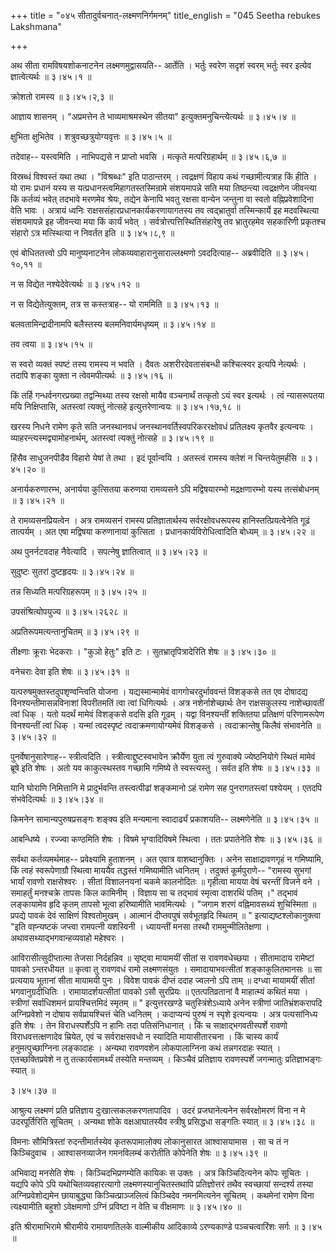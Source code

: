 +++
title = "०४५ सीतादुर्वचनात्-लक्ष्मणनिर्गमनम्"
title_english = "045 Seetha rebukes Lakshmana"

+++


अथ सीता रामविषयशोकनाटनेन लक्ष्मणमुद्वासयति-- आर्तेति । भर्तुः स्वरेण
सदृशं स्वरम् भर्तुः स्वर इत्येव ज्ञात्वेत्यर्थः  ॥  ३।४५।१  ॥   

  

क्रोशतो रामस्य  ॥  ३।४५।२,३  ॥   

  

आज्ञाय शासनम् । "अप्रमत्तेन ते भाव्यमाश्रमस्थेन सीतया"
इत्युक्तमनुचिन्त्येत्यर्थः  ॥  ३।४५।४  ॥   

  

क्षुभिता क्षुभितेव । शत्रुवच्छत्रुयोग्यवृत्तः  ॥  ३।४५।५  ॥   

  

तदेवाह-- यस्त्वमिति । नाभिपद्यसे न प्राप्तो भवसि । मत्कृते
मत्परिग्रहार्थम्  ॥  ३।४५।६,७  ॥   

  

विस्रब्धं विश्वस्तं यथा तथा । "विश्रब्धः" इति पाठान्तरम् । त्वद्रक्षणं
विहाय कथं गच्छामीत्यत्राह किं हीति । यो रामः प्रधानं यस्य स
यत्प्रधानस्त्वमिहागतस्तस्मिन्रामे संशयमापन्ने सति मया तिष्ठन्त्या
त्वद्रक्षणेन जीवन्त्या किं कर्तव्यं भवेत् तदभावे मरणमेव श्रेयः, तद्येन
केनापि भवतु रक्षसा वान्येन जन्तुना वा स्वतो वह्निप्रवेशादिना वेति भावः ।
अत्रायं ध्वनिः राक्षससंहारप्रधानकार्यकरणायागतस्य तव त्वद्भ्रातुर्वा
तस्मिन्कार्ये इह मदवस्थित्या संशयमापन्ने इह जीवन्त्या मया किं कार्यं
भवेत् । सर्वत्रोत्त्पत्तिस्थितिसंहारेषु तव भ्रातुरहमेव सहकारिणी
प्रकृतश्च संहारो ऽत्र मत्स्थित्या न निवर्तत इति  ॥  ३।४५।८,९ ॥   

  

एवं बोधिततत्त्वो ऽपि मानुष्यनाटनेन लोकव्यवाहारानुसाराल्लक्ष्मणो
ऽवददित्याह-- अब्रवीदिति  ॥  ३।४५।१०,११  ॥   

  

न स विद्येत नश्येदेवेत्यर्थः  ॥  ३।४५।१२  ॥   

  

न स विद्येतेत्युक्तम्, तत्र स कस्तत्राह-- यो राममिति  ॥  ३।४५।१३  ॥   

  

बलवतामिन्द्रादीनामपि बलैस्तस्य बलमनिवार्यमधृष्यम्  ॥  ३।४५।१४  ॥   

  

तव त्वया  ॥  ३।४५।१५  ॥   

  

स स्वरो व्यक्तं स्पष्टं तस्य रामस्य न भवति । दैवतः अशरीरदेवतासंबन्धी
कश्चित्स्वर इत्यपि नेत्यर्थः । तदापि शङ्का युक्ता न त्वेवमपीत्यर्थः  ॥ 
३।४५।१६  ॥   

  

किं तर्हि गन्धर्वनगरप्रख्या तद्वन्मिथ्या तस्य रक्षसो मायैव वञ्चनार्थं
तत्कृतो ऽयं स्वर इत्यर्थः । त्वं न्यासरूपतया मयि निक्षिप्तासि, अतस्त्वां
त्यक्तुं नोत्सहे इत्युत्तरेणान्वयः  ॥  ३।४५।१७,१८  ॥   

  

खरस्य निधने रामेण कृते सति जनस्थानवधं जनस्थानवर्तिस्वपरिकररक्षोवधं
प्रतिलक्ष्य कृतवैर इत्यन्वयः । व्याहरन्त्यस्मद्व्यामोहनार्थम्, अतस्त्वां
त्यक्तुं नोत्सहे  ॥  ३।४५।१९  ॥   

  

हिंसैव साधुजनपीडैव विहारो येषां ते तथा । इदं पूर्वान्वयि । अतस्त्वं
रामस्य क्लेशं न चिन्तयेतुमर्हसि  ॥  ३।४५।२०  ॥   

  

अनार्यकरुणारम्भ, अनार्यया कुत्सितया करुणया रामव्यसने ऽपि मद्विषयारम्भो
मद्रक्षणारम्भो यस्य तत्संबोधनम्  ॥  ३।४५।२१  ॥   

  

ते रामव्यसनप्रियत्वेन । अत्र रामव्यसनं रामस्य प्रतिज्ञातार्थस्य
सर्वरक्षोवधरूपस्य हानिस्तत्प्रियत्वेनेति गूढं तात्पर्यम् । अत एषा
मद्विषया करुणानायां कुत्सिता । प्रधानकार्यविरोधित्वादिति बोध्यम्  ॥ 
३।४५।२२  ॥   

  

अथ पुनर्नटवदाह नैवेत्यादि । सपत्नेषु ज्ञातित्वात्  ॥  ३।४५।२३  ॥   

  

सुदुष्टः सुतरां दुष्टहृदयः  ॥  ३।४५।२४  ॥   

  

तन्न सिध्यति मत्परिग्रहरूपम्  ॥  ३।४५।२५  ॥   

  

उपसंश्रित्योपयुज्य  ॥  ३।४५।२६२८  ॥   

  

अप्रतिरूपमत्यन्तानुचितम्  ॥  ३।४५।२९  ॥   

  

तीक्ष्णाः क्रूराः भेदकराः । "कुञो हेतुः" इति टः । सुतभ्रातृपित्रादेरिति
शेषः  ॥  ३।४५।३०  ॥   

  

वनेचराः देवा इति शेषः  ॥  ३।४५।३१  ॥   

  

यत्परुषमुक्तस्तदुपशृण्वन्त्विति योजना । यद्यस्मान्मामेवं
वागगोचरदुर्भाववन्तं विशङ्कसे तत एव दोषादद्य विनश्यन्तीमासन्नविनाशां
विपरीतमतिं त्वा त्वां धिगित्यर्थः । अत्र नशेर्नाशेच्छार्थः तेन
राक्षसकुलस्य नाशेच्छावतीं त्वां धिक् । यतो यदर्थं मामेवं विशङ्कसे वदसि
इति गूढम् । यद्वा विनश्यन्तीं शक्तितया प्रतिक्षणं परिणामरूपेण
विनश्यन्तीं त्वां धिक् । यन्मां त्वदस्पृष्टं त्वदाक्रमणायोग्यमेवं
विशङ्कसे । त्वदाक्रान्तेषु किलैवं संभावनेति  ॥  ३।४५।३२  ॥   

  

पुनर्वेषानुसारेणाह-- स्त्रीत्वदिति । स्त्रीत्वाद्दुष्टस्वभावेन क्रौर्येण
युता त्वं गुरुवाक्ये ज्येष्ठनियोगे स्थितं मामेवं ब्रूषे इति शेषः । अतो
यव काकुत्स्थस्तव गच्छामि गमिष्ये ते स्वस्त्यस्तु । सर्वत इति शेषः  ॥ 
३।४५।३३  ॥   

  

यानि घोराणि निमित्तानि मे प्रादुर्भवन्ति तस्त्वत्पीढां शङ्कमानो ऽहं
रामेण सह पुनरागतस्त्वां पश्येयम् । एतदपि संभवेदित्यर्थः  ॥  ३।४५।३४  ॥   

  

किमनेन सामान्यपुरुषप्रसङ्गः शङ्क्य इति मन्यमाना स्वादार्ढ्यं प्रकाशयति--
लक्ष्मणेनेति  ॥  ३।४५।३५  ॥   

  

आबन्धिष्ये । रज्ज्वा कण्ठमिति शेषः । विषमे भृग्वादिविषमे स्थित्वा । ततः
प्रपातेनेति शेषः  ॥  ३।४५।३६  ॥   

  

सर्वथा कर्तव्यमर्थमाह-- प्रवेक्ष्यामि हुताशनम् । अत एवात्र
वाशब्दानुक्तिः । अनेन साक्षाद्रावणगृहं न गमिष्यामि, किं त्वहं
स्वरूपेणाग्रौ स्थित्वा माययैव तद्धस्तं गमिष्यामीति ध्वनितम् । तदुक्तं
कूर्मपुराणे-- "रामस्य सुभगां भार्यां रावणो राक्षसेश्वरः । सीतां
विशालनयनां चकमे कालनोदितः  ॥  गृहीत्वा मायया वेषं चरन्तीं विजने वने ।
समाहर्तुं मनश्चक्रे तापसः किल कामिनीम् । विज्ञाय सा च तद्भावं स्मृत्वा
दाशरथिं पतिम् ।" तद्भावं लङ्कायामेव हृदि कृतम् तापसो भूत्वा हरिष्यामीति
भावमित्यर्थः । "जगाम शरणं वह्निमावसथ्यं शुचिस्मिता  ॥  प्रपद्ये पावकं
देवं साक्षिणं विश्वतोमुखम् । आत्मानं दीप्तवपुषं सर्वभूतहृदि स्थितम्  ॥ "
इत्याद्यष्टश्लोकानुक्त्वा "इति वह्न्यष्टकं जप्त्वा रामपत्नी यशस्विनी ।
ध्यायन्तीं मनसा तस्थौ राममुन्मीलितेक्षणा । अथावसथ्याद्भगवान्हव्यवाहो
महेश्वरः ।  

आविरासीत्सुदीप्तात्मा तेजसा निर्दहन्निव  ॥  सृष्ट्वा मायामयीं सीतां स
रावणवधेच्छया । सीतामादाय रामेष्टां पावको ऽन्तरधीयत  ॥  कृत्वा तु रावणवधं
रामो लक्ष्मणसंयुतः । समादायाभवत्सीतां शङ्काकुलितमानसः  ॥  सा प्रत्ययाय
भूतानां सीता मायामयी पुनः । विवेश पावकं दीप्तं ददाह ज्वलनो ऽपि ताम्  ॥ 
दग्ध्वा मायामयीं सीतां भगवानुग्रदीधितिः । रामायादर्शयत्सीतां पावको ऽसौ
सुरप्रियः  ॥  एतत्पतिव्रतानां वै माहात्म्यं कथितं मया । स्त्रीणां
सर्वाधिशमनं प्रायश्चित्तमिदं स्मृतम्  ॥ " इत्युत्तरखण्डे
चतुस्त्रिंशेऽध्याये अनेन स्त्रीणां जातिभ्रंशकरापदि अग्निप्रवेशो न दोषाय
सर्वप्रायश्चित्तं चेति ध्वनितम् । कदाप्यन्यं पुरुषं न स्पृशे इत्यन्वयः ।
अत्र पत्यसांनिध्य इति शेषः । तेन विराधस्पर्शेऽपि न हानिः तदा
पतिसंनिधानात् । किं च साक्षाद्भगवतीस्पर्शे रावणो विराधवत्तत्क्षणादेव
म्रियेत, एवं च सर्वराक्षसवधो न स्यादिति मायासीतारचना । किं चास्य कार्यं
हनुमत्पुच्छाग्निना लङ्कादाहः । अन्यथा रावणवशेन लोकपालाग्निना कथं
तन्नगरदाहः स्यात् । एतच्छक्तिप्रवेशे न तु तत्कार्यसामर्थ्यं तस्येति
मन्तव्यम् । किञ्चैवं प्रतिज्ञाय रावणस्पर्शे जगन्मातुः प्रतिज्ञाभङ्गः
स्यात्  ॥   

३।४५।३७  ॥   

आश्रुत्य लक्ष्मणं प्रति प्रतिज्ञाय दुःखात्सकलकरणतापादिव । उदरं
प्रजघानेत्यनेन सर्वरक्षोमरणं विना न मे उदरपूर्तिरिति सूचितम् । अन्यथा
शोके वक्षआघातस्यैव स्त्रीषु प्रसिद्धधा सङ्गतिः स्यात्  ॥  ३।४५।३८  ॥   

  

विमनाः सौमित्रिस्तां रुदन्तीमार्तस्येव कृतरूपामालोक्य लोकानुसारत
आश्वासयामास । सा च तं न किञ्चिदुवाच । आश्वासनव्याजेन गमनविलम्बं करोतीति
कोपेनेति शेषः  ॥  ३।४५।३९  ॥   

  

अभिवाद्य मनसेति शेषः । किञ्चिदभिप्रणम्येति कायिकः स उक्तः । अत्र
किञ्चिदित्यनेन कोपः सूचितः । यद्यपि कोपे ऽपि यथोचितव्यवहारत्यागो
लक्ष्मणस्यानुचितस्तथापि प्रतिज्ञोत्तरं तथैव स्वच्छायां सन्दर्श्य तस्या
अग्निप्रवेशोद्यमेन छायाबुद्ध्या किञ्चित्प्राञ्जलित्वं किञ्चिदेव
नमनमित्यनेन सूचितम् । कथमेनां रामेण विना त्यक्ष्यामीति बहुशो ऽवेक्षमाणो
ऽग्निं प्रविष्टा न वेति च वीक्षमाणः  ॥  ३।४५।४०  ॥   

  

इति श्रीरामाभिरामे श्रीरामीये रामायणतिलके वाल्मीकीय आदिकाव्ये
ऽरण्यकाण्डे पञ्चचत्वारिंशः सर्गः  ॥  ३।४५  ॥   

  


